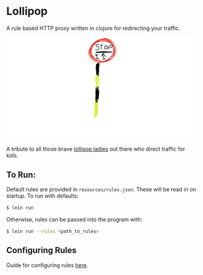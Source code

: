 # Lollipop

A rule based HTTP proxy written in clojure for redirecting your traffic.

![Lollipop Banner](doc/assets/images/lollipop.png)

A tribute to all those brave [lollipop ladies](https://www.google.com/search?q=lollipop+lady&oq=lollip&aqs=chrome.0.69i59l2j46j0j46j69i57j0.1339j0j7&sourceid=chrome&ie=UTF-8)
out there who direct traffic for kids.

## To Run:
Default rules are provided in `resources/rules.json`. These will be read in on
startup. To run with defaults:

```bash
$ lein run
```

Otherwise, rules can be passed into the program with:
```bash
$ lein run --rules <path_to_rules>
```

## Configuring Rules
Guide for configuring rules [here](doc/Rules.md).

